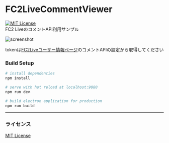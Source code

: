 # FC2LiveCommentViewer
[![MIT License](http://img.shields.io/badge/license-MIT-blue.svg?style=flat)](LICENSE)  
FC2 LiveのコメントAPI利用サンプル

![screenshot](https://user-images.githubusercontent.com/380145/40460517-5fc3e60a-5f07-11e8-881d-91d3a5683476.png)

tokenは[FC2Liveユーザー情報ページ](https://live.fc2.com/profile_edit/)のコメントAPIの設定から取得してください

### Build Setup
``` bash
# install dependencies
npm install

# serve with hot reload at localhost:9080
npm run dev

# build electron application for production
npm run build
```
---

### ライセンス
[MIT License](LICENSE)
